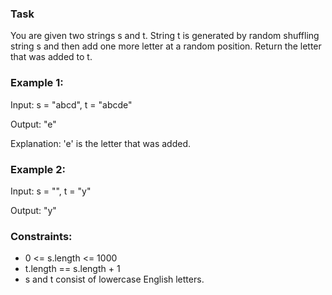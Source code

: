 ### Task
You are given two strings s and t.
String t is generated by random shuffling string s and then add one 
more letter at a random position.
Return the letter that was added to t.

### Example 1:
Input: s = "abcd", t = "abcde"

Output: "e"

Explanation: 'e' is the letter that was added.

### Example 2:
Input: s = "", t = "y"

Output: "y"

### Constraints:
* 0 <= s.length <= 1000
* t.length == s.length + 1
* s and t consist of lowercase English letters.
